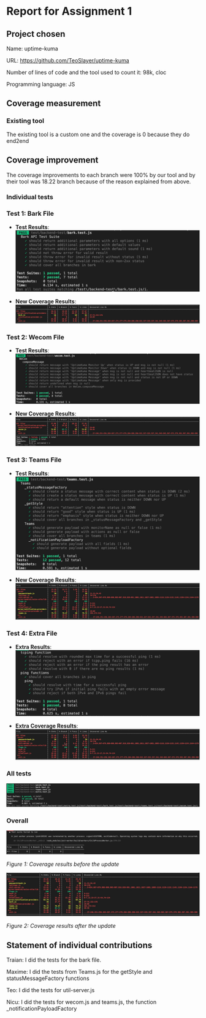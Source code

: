 # Report for Assignment 1

## Project chosen

Name: uptime-kuma

URL: https://github.com/TeoSlayer/uptime-kuma

Number of lines of code and the tool used to count it: 98k, cloc

Programming language: JS

## Coverage measurement

### Existing tool

The existing tool is a custom one and the coverage is 0 because they do end2end

<Show the coverage results provided by the existing tool with a screenshot>

## Coverage improvement

The coverage improvements to each branch were 100% by our tool and by their tool was 18.22 branch because of the reason explained from above.

### Individual tests

<The following is supposed to be repeated for each group member>

<Group member name>

### Test 1: Bark File

-   **Test Results**:  
    ![Bark Test Results](/images/bark-test.jpg "Bark Test Results")

-   **New Coverage Results**:  
    ![Bark Coverage Results](/images/bark-cov.jpg "Bark Coverage Results")

### Test 2: Wecom File

-   **Test Results**:  
    ![Wecom Test Results](/images/wecom-test.jpg "Wecom Test Results")

-   **New Coverage Results**:  
    ![Wecom Coverage Results](/images/wecom-cov.jpg "Wecom Coverage Results")

### Test 3: Teams File

-   **Test Results**:  
    ![Teams Test Results](/images/teams-test.jpg "Teams Test Results")

-   **New Coverage Results**:  
    ![Teams Coverage Results](/images/teams-cov.jpg "Teams Coverage Results")

### Test 4: Extra File

-   **Extra Results**:  
    ![Extra Coverage Before Update](/images/extra-test.jpg "Extra Coverage Before")

-   **Extra Coverage Results**:  
    ![Extra Coverage After Update](/images/extra-cov.jpg "Extra Coverage After")

### All tests

![All tests](/images/tests-all.jpg "All tests")

### Overall

![Coverage Results Before Update](/images/before.jpg "Coverage Results Before")

_Figure 1: Coverage results before the update_

![Coverage Results After Update](/images/after.jpg "Coverage Results After")

_Figure 2: Coverage results after the update_

## Statement of individual contributions

Traian: I did the tests for the bark file.

Maxime: I did the tests from Teams.js for the getStyle and statusMessageFactory functions

Teo: I did the tests for util-server.js

Nicu: I did the tests for wecom.js and teams.js, the function \_notificationPayloadFactory
